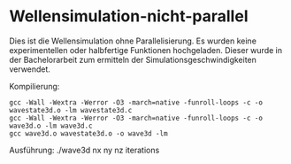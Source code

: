 # Wellensimulation-nicht-parallel

Dies ist die Wellensimulation ohne Parallelisierung.
Es wurden keine experimentellen oder halbfertige Funktionen hochgeladen.
Dieser wurde in der Bachelorarbeit zum ermitteln der Simulationsgeschwindigkeiten verwendet.

Kompilierung:
```
gcc -Wall -Wextra -Werror -O3 -march=native -funroll-loops -c -o wavestate3d.o -lm wavestate3d.c
gcc -Wall -Wextra -Werror -O3 -march=native -funroll-loops -c -o wave3d.o -lm wave3d.c
gcc wave3d.o wavestate3d.o -o wave3d -lm
````
Ausführung:
./wave3d nx ny nz iterations
